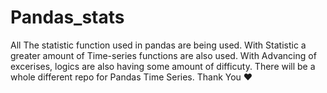 # Pandas_stats
All The statistic function used in pandas are being used.
With Statistic a greater amount of Time-series functions are also used.
With Advancing of excerises, logics are also having some amount of difficuty.
There will be a whole different repo for Pandas Time Series.
Thank You ❤
